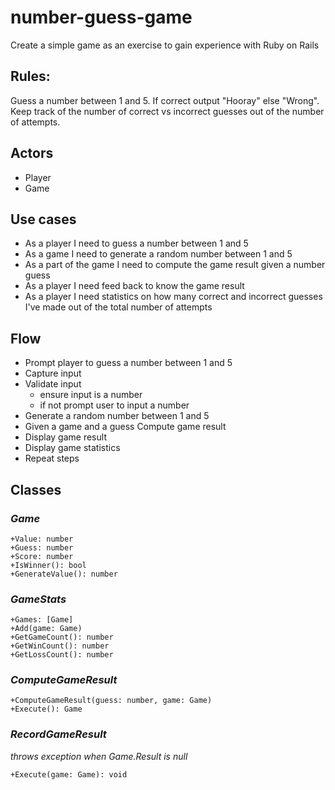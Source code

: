 # number-guess-game
Create a simple game as an exercise to gain experience with Ruby on Rails

## Rules: 

Guess a number between 1 and 5.  If correct output "Hooray" else "Wrong".  Keep track of the number of correct vs incorrect guesses out of the number of attempts.

## Actors

- Player
- Game

## Use cases

- As a player I need to guess a number between 1 and 5
- As a game I need to generate a random number between 1 and 5
- As a part of the game I need to compute the game result given a number guess
- As a player I need feed back to know the game result
- As a player I need statistics on how many correct and incorrect guesses I've made out of the total number of attempts

## Flow

- Prompt player to guess a number between 1 and 5
- Capture input 
- Validate input
  - ensure input is a number
  - if not prompt user to input a number
- Generate a random number between 1 and 5
- Given a game and a guess Compute game result
- Display game result
- Display game statistics
- Repeat steps

## Classes

### *Game*

    +Value: number
    +Guess: number
    +Score: number
    +IsWinner(): bool
    +GenerateValue(): number

### *GameStats*

    +Games: [Game]
    +Add(game: Game)
    +GetGameCount(): number
    +GetWinCount(): number
    +GetLossCount(): number

### *ComputeGameResult*

    +ComputeGameResult(guess: number, game: Game)
    +Execute(): Game

### *RecordGameResult*
*throws exception when Game.Result is null*

    +Execute(game: Game): void 
